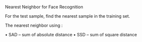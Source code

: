Nearest Neighbor for Face Recognition



For the test sample, find the nearest sample in the training set.

The nearest neighbor using :

• SAD – sum of absolute distance
• SSD – sum of square distance